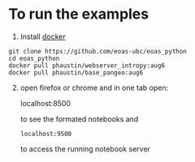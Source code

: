 # To run the examples

1) Install [docker](https://docs.docker.com/get-docker/)

```
git clone https://github.com/eoas-ubc/eoas_python
cd eoas_python
docker pull phaustin/webserver_intropy:aug6
docker pull phaustin/base_pangeo:aug6
```

2) open firefox or chrome and in one tab open:

      localhost:8500

   to see the formated notebooks and

       localhost:9500

   to access the running notebook server

